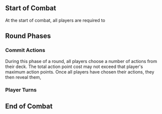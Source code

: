 ## Start of Combat
At the start of combat, all players are required to

## Round Phases

### Commit Actions
During this phase of a round, all players choose a number of actions from their deck. The total action point cost may not exceed that player's maximum action points. Once all players have chosen their actions, they then reveal them, 

### Player Turns


## End of Combat

